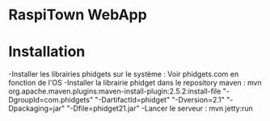 # RaspiTown WebApp


# Installation

-Installer les librairies phidgets sur le système :
	Voir phidgets.com en fonction de l'OS
-Installer la librairie phidget dans le repository maven :
	mvn org.apache.maven.plugins:maven-install-plugin:2.5.2:install-file "-DgroupId=com.phidgets" "-DartifactId=phidget" "-Dversion=2.1" "-Dpackaging=jar" "-Dfile=phidget21.jar"
-Lancer le serveur :
	mvn jetty:run

